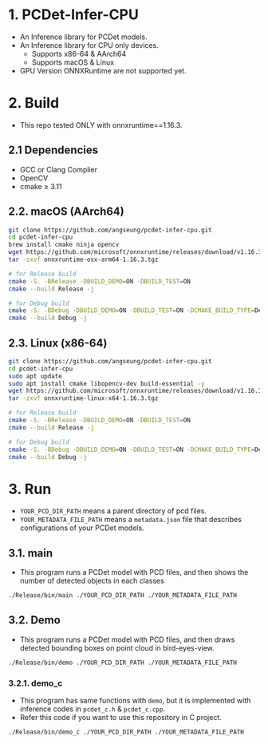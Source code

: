# 1. PCDet-Infer-CPU

- An Inference library for PCDet models.
- An Inference library for CPU only devices.
    - Supports x86-64 & AArch64
    - Supports macOS & Linux
- GPU Version ONNXRuntime are not supported yet.

# 2. Build

- This repo tested ONLY with onnxruntime==1.16.3.

## 2.1 Dependencies

- GCC or Clang Complier
- OpenCV
- cmake ≥ 3.11

## 2.2. macOS (AArch64)

```bash
git clone https://github.com/angseung/pcdet-infer-cpu.git
cd pcdet-infer-cpu
brew install cmake ninja opencv
wget https://github.com/microsoft/onnxruntime/releases/download/v1.16.3/onnxruntime-osx-arm64-1.16.3.tgz
tar -zxvf onnxruntime-osx-arm64-1.16.3.tgz

# for Release build
cmake -S. -BRelease -DBUILD_DEMO=ON -DBUILD_TEST=ON
cmake --build Release -j

# for Debug build
cmake -S. -BDebug -DBUILD_DEMO=ON -DBUILD_TEST=ON -DCMAKE_BUILD_TYPE=Debug
cmake --build Debug -j
```

## 2.3. Linux (x86-64)

```bash
git clone https://github.com/angseung/pcdet-infer-cpu.git
cd pcdet-infer-cpu
sudo apt update
sudo apt install cmake libopencv-dev build-essential -y
wget https://github.com/microsoft/onnxruntime/releases/download/v1.16.3/onnxruntime-linux-x64-1.16.3.tgz
tar -zxvf onnxruntime-linux-x64-1.16.3.tgz

# for Release build
cmake -S. -BRelease -DBUILD_DEMO=ON -DBUILD_TEST=ON
cmake --build Release -j

# for Debug build
cmake -S. -BDebug -DBUILD_DEMO=ON -DBUILD_TEST=ON -DCMAKE_BUILD_TYPE=Debug
cmake --build Debug -j
```

# 3. Run

- `YOUR_PCD_DIR_PATH` means a parent directory of pcd files.
- `YOUR_METADATA_FILE_PATH` means a `metadata.json` file that describes configurations of your PCDet models.

## 3.1. main

- This program runs a PCDet model with PCD files, and then shows the number of detected objects in each classes

```bash
./Release/bin/main ./YOUR_PCD_DIR_PATH ./YOUR_METADATA_FILE_PATH
```

## 3.2. Demo

- This program runs a PCDet model with PCD files, and then draws detected bounding boxes on point cloud in
  bird-eyes-view.

```bash
./Release/bin/demo ./YOUR_PCD_DIR_PATH ./YOUR_METADATA_FILE_PATH
```

### 3.2.1. demo_c

- This program has same functions with `demo`, but it is implemented with inference codes
  in `pcdet_c.h` & `pcdet_c.cpp`.
- Refer this code if you want to use this repository in C project.

```bash
./Release/bin/demo_c ./YOUR_PCD_DIR_PATH ./YOUR_METADATA_FILE_PATH
```
